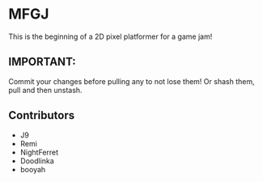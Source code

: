 # MFGJ
This is the beginning of a 2D pixel platformer for a game jam!

## IMPORTANT:
Commit your changes before pulling any to not lose them! Or shash them, pull and then unstash.

## Contributors
- J9
- Remi
- NightFerret
- Doodlinka
- booyah
